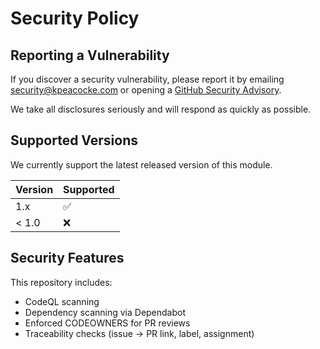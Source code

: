 # Security Policy

## Reporting a Vulnerability

If you discover a security vulnerability, please report it by emailing [security@kpeacocke.com](mailto:security@kpeacocke.com) or opening a [GitHub Security Advisory](https://docs.github.com/en/code-security/getting-started/creating-a-security-advisory).

We take all disclosures seriously and will respond as quickly as possible.

## Supported Versions

We currently support the latest released version of this module.

| Version | Supported |
|---------|-----------|
| 1.x     | ✅         |
| < 1.0   | ❌         |

## Security Features

This repository includes:

- CodeQL scanning
- Dependency scanning via Dependabot
- Enforced CODEOWNERS for PR reviews
- Traceability checks (issue → PR link, label, assignment)
